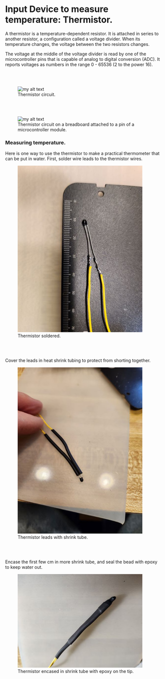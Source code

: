 # Input Device to measure temperature:  Thermistor.

A thermistor is a temperature-dependent resistor.  It is attached in series to another resistor, a configuration called a voltage divider.  When its temperature changes, the voltage between the two resistors changes.

The voltage at the middle of the voltage divider is read by one of the microcontroller pins that is capable of analog to digital conversion (ADC).  It reports voltages as numbers in the range 0 - 65536 (2 to the power 16).


<br><br>


<figure>
  <img src="./images/temperature_circuit.jpg" width="400" alt="my alt text"/>
  <figcaption>Thermistor circuit.</figcaption>
</figure>

<br><br>

<figure>
  <img src="./images/thermistor_pic.jpg" width="400" alt="my alt text"/>
  <figcaption>Thermistor circuit on a breadboard attached to a pin of a microcontroller module.</figcaption>
</figure>


### Measuring temperature.

Here is one way to use the thermistor to make a practical thermometer that can be put in water.  First, solder wire leads to the thermistor wires.

<figure>
  <img src="./images/Th_solder.jpg" width="400" alt="my alt text"/>
  <figcaption>Thermistor soldered.</figcaption>
</figure>

<br><br>

Cover the leads in heat shrink tubing to protect from shorting together.



<figure>
  <img src="./images/Th_shrink.jpg" width="400" alt="my alt text"/>
  <figcaption>Thermistor leads with shrink tube.</figcaption>
</figure>

<br><br>

Encase the first few cm in more shrink tube, and seal the bead with epoxy to keep water out.

<figure>
  <img src="./images/Th_epoxy.jpg" width="400" alt="my alt text"/>
  <figcaption>Thermistor encased in shrink tube with epoxy on the tip.</figcaption>
</figure>


